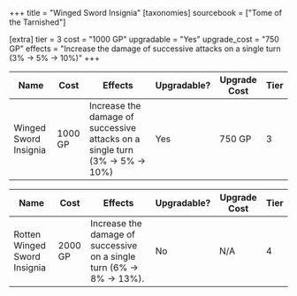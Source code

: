 +++
title = "Winged Sword Insignia"
[taxonomies]
sourcebook = ["Tome of the Tarnished"]

[extra]
tier = 3
cost = "1000 GP"
upgradable = "Yes"
upgrade_cost = "750 GP"
effects = "Increase the damage of successive attacks on a single turn (3% → 5% → 10%)"
+++


| Name                  | Cost    | Effects                                                                    | Upgradable? | Upgrade Cost | Tier |
| --------------------- | ------- | -------------------------------------------------------------------------- | ----------- | ------------ | ---- |
| Winged Sword Insignia | 1000 GP | Increase the damage of successive attacks on a single turn (3% → 5% → 10%) | Yes         | 750 GP       | 3    |

| Name                         | Cost    | Effects                                                             | Upgradable? | Upgrade Cost | Tier |
| ---------------------------- | ------- | ------------------------------------------------------------------- | ----------- | ------------ | ---- |
| Rotten Winged Sword Insignia | 2000 GP | Increase the damage of successive on a single turn (6% → 8% → 13%). | No          | N/A          | 4    |